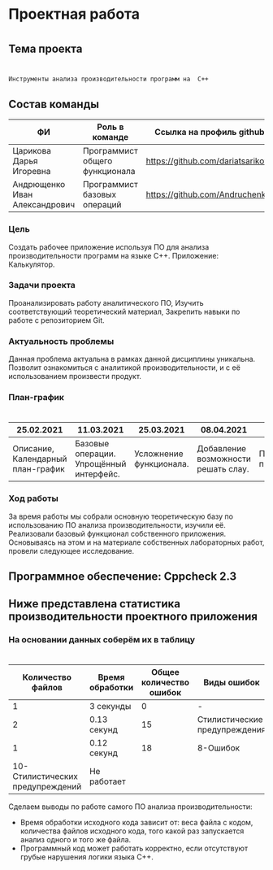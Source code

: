 # Проектная работа
#
## Тема проекта
#
```sh
Инструменты анализа производительности программ на  C++
```
 ## Состав команды
| ФИ | Роль в команде | Ссылка на профиль github |
| ------ | ------ | ------ |
| Царикова Дарья Игоревна| Программист общего функционала | https://github.com/dariatsarikova |
| Андрющенко Иван Александрович| Программист базовых операций | https://github.com/Andruchenko |

### Цель
Создать рабочее приложение используя ПО для анализа производительности программ на языке С++.  Приложение: Калькулятор.
### Задачи проекта
 Проанализировать работу аналитического ПО, Изучить соответствующий теоретический материал, Закрепить навыки по работе с репозиторием Git.
 ### Актуальность проблемы
 Данная проблема актуальна в рамках данной дисциплины  уникальна. Позволит ознакомиться с аналитикой производительности, и с её использованием произвести продукт.
 
### План-график
#
|25.02.2021|11.03.2021|25.03.2021|08.04.2021|22.04.2021|06.05.2021|20.05.2021|31.05.2021|
| ------ | ------ | ------ |  ------ |  ------ |  ------ |  ------ |  ------ |
|Описание, Календарный план-график|Базовые операции. Упрощённый интерфейс.|Усложнение функционала.|Добавление возможности решать слау.|Проведение анализа производительности.|Проведение тестов функцилонала.|Формирование отчёта, подготовка презентации.|Защита работы.|
### Ход работы
За время работы мы собрали основную теоретическую базу по использованию ПО анализа производительности, изучили её. Реализовали базовый функционал собственного приложения. Основываясь на этом и на материале собственных лабораторных работ, провели следующее исследование.
## Программное обеспечение: Cppcheck 2.3
## Ниже представлена статистика производительности проектного приложения
### На основании данных соберём их в таблицу
#
|Количество файлов|Время обработки|Общее количество ошибок|Виды ошибок|Работает ли корректно|
| ------ | ------ | ------ |  ------ |  ------ |
|1|3 секунды|0|-|Работает|
|2|	0.13 секунд|	15|	Стилистические предупреждения|	Работает|
|1|	0.12 секунд|	18|	8-Ошибок
10-Стилистических предупреждений|	Не работает|
Сделаем выводы по работе самого ПО анализа производительности:
+	Время обработки исходного кода зависит от: веса файла с кодом, количества файлов исходного кода, того какой раз запускается анализ одного и того же файла.
+	Программный код может работать корректно, если отсутствуют грубые нарушения логики языка C++.
